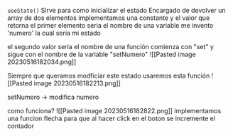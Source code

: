 
`useState()` Sirve para como inicializar el estado
Encargado de devolver un array de dos elementos
implementamos una constante y el valor que retorna
el primer elemento seria el nombre de una variable
me invento 'numero' la cual seria mi estado

el segundo valor seria el nombre de una función
comienza con "set" y sigue con el nombre de la variable
"setNumero"
![[Pasted image 20230516182034.png]]

Siempre que queramos modficiar este estado usaremos esta función
![[Pasted image 20230516182213.png]]

setNumero -> modifica numero

como funciona?
![[Pasted image 20230516182822.png]]
implementamos una funcion flecha para que al hacer click en el boton se incremente el contador